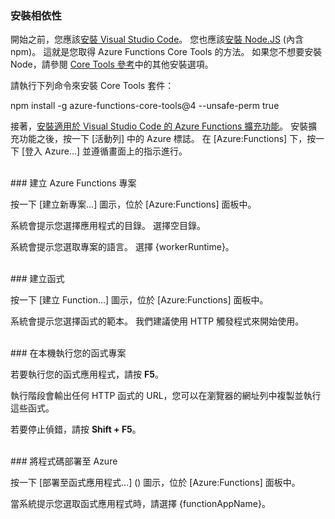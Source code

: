 ### <a name="install-dependencies"></a>安裝相依性

開始之前，您應該<a href="https://go.microsoft.com/fwlink/?linkid=2016593" target="_blank">安裝 Visual Studio Code</a>。 您也應該<a href="https://go.microsoft.com/fwlink/?linkid=2016195" target="_blank">安裝 Node.JS</a> (內含 npm)。 這就是您取得 Azure Functions Core Tools 的方法。 如果您不想要安裝 Node，請參閱 <a href="https://go.microsoft.com/fwlink/?linkid=2016192" target="_blank">Core Tools 參考</a>中的其他安裝選項。

請執行下列命令來安裝 Core Tools 套件：

<MarkdownHighlighter>npm install -g azure-functions-core-tools@4 --unsafe-perm true</MarkdownHighlighter>

接著，<a href="https://go.microsoft.com/fwlink/?linkid=2016800" target="_blank">安裝適用於 Visual Studio Code 的 Azure Functions 擴充功能</a>。 安裝擴充功能之後，按一下 [活動列] 中的 Azure 標誌。 在 [Azure:Functions] 下，按一下 [登入 Azure...] 並遵循畫面上的指示進行。

<br/>
### <a name="create-an-azure-functions-project"></a>建立 Azure Functions 專案

按一下 [建立新專案...] 圖示，位於 [Azure:Functions] 面板中。

系統會提示您選擇應用程式的目錄。 選擇空目錄。

系統會提示您選取專案的語言。 選擇 {workerRuntime}。

<br/>
### <a name="create-a-function"></a>建立函式

按一下 [建立 Function…] 圖示，位於 [Azure:Functions] 面板中。

系統會提示您選擇函式的範本。 我們建議使用 HTTP 觸發程式來開始使用。

<br/>
### <a name="run-your-function-project-locally"></a>在本機執行您的函式專案

若要執行您的函式應用程式，請按 **F5**。

執行階段會輸出任何 HTTP 函式的 URL，您可以在瀏覽器的網址列中複製並執行這些函式。

若要停止偵錯，請按 **Shift + F5**。

<br/>
### <a name="deploy-your-code-to-azure"></a>將程式碼部署至 Azure

按一下 [部署至函式應用程式...] (<ChevronUp/>) 圖示，位於 [Azure:Functions] 面板中。

當系統提示您選取函式應用程式時，請選擇 {functionAppName}。
